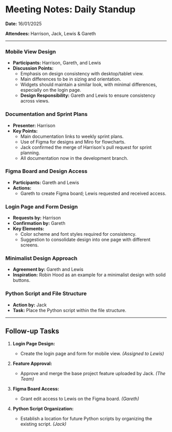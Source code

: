 # Meeting Notes: Daily Standup

**Date:** 16/01/2025

**Attendees:** Harrison, Jack, Lewis & Gareth

---

### Mobile View Design

- **Participants:** Harrison, Gareth, and Lewis
- **Discussion Points:**
  - Emphasis on design consistency with desktop/tablet view.
  - Main differences to be in sizing and orientation.
  - Widgets should maintain a similar look, with minimal differences, especially on the login page.
  - **Design Responsibility:** Gareth and Lewis to ensure consistency across views.

### Documentation and Sprint Plans

- **Presenter:** Harrison
- **Key Points:**
  - Main documentation links to weekly sprint plans.
  - Use of Figma for designs and Miro for flowcharts.
  - Jack confirmed the merge of Harrison's pull request for sprint planning.
  - All documentation now in the development branch.

### Figma Board and Design Access

- **Participants:** Gareth and Lewis
- **Actions:**
  - Gareth to create Figma board; Lewis requested and received access.

### Login Page and Form Design

- **Requests by:** Harrison
- **Confirmation by:** Gareth
- **Key Elements:**
  - Color scheme and font styles required for consistency.
  - Suggestion to consolidate design into one page with different screens.

### Minimalist Design Approach

- **Agreement by:** Gareth and Lewis
- **Inspiration:** Robin Hood as an example for a minimalist design with solid buttons.

### Python Script and File Structure

- **Action by:** Jack
- **Task:** Place the Python script within the file structure.

---

## Follow-up Tasks

1. **Login Page Design:**
   - Create the login page and form for mobile view. *(Assigned to Lewis)*

2. **Feature Approval:**
   - Approve and merge the base project feature uploaded by Jack. *(The Team)*

3. **Figma Board Access:**
   - Grant edit access to Lewis on the Figma board. *(Gareth)*

4. **Python Script Organization:**
   - Establish a location for future Python scripts by organizing the existing script. *(Jack)*
